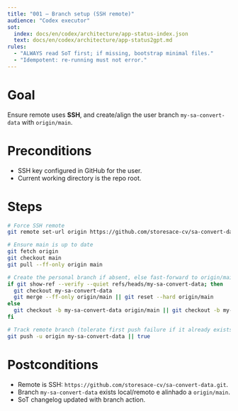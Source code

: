 ```yaml
---
title: "001 — Branch setup (SSH remote)"
audience: "Codex executor"
sot:
  index: docs/en/codex/architecture/app-status-index.json
  text: docs/en/codex/architecture/app-status2gpt.md
rules:
  - "ALWAYS read SoT first; if missing, bootstrap minimal files."
  - "Idempotent: re-running must not error."
---
```


# Goal
Ensure remote uses **SSH**, and create/align the user branch `my-sa-convert-data` with `origin/main`.

# Preconditions
- SSH key configured in GitHub for the user.
- Current working directory is the repo root.

# Steps
```bash
# Force SSH remote
git remote set-url origin https://github.com/storesace-cv/sa-convert-data.git

# Ensure main is up to date
git fetch origin
git checkout main
git pull --ff-only origin main

# Create the personal branch if absent, else fast-forward to origin/main
if git show-ref --verify --quiet refs/heads/my-sa-convert-data; then
  git checkout my-sa-convert-data
  git merge --ff-only origin/main || git reset --hard origin/main
else
  git checkout -b my-sa-convert-data origin/main || git checkout -b my-sa-convert-data
fi

# Track remote branch (tolerate first push failure if it already exists)
git push -u origin my-sa-convert-data || true
```

# Postconditions
- Remote is SSH: `https://github.com/storesace-cv/sa-convert-data.git`.
- Branch `my-sa-convert-data` exists local/remoto e alinhado a `origin/main`.
- SoT changelog updated with branch action.
